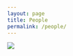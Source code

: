 ```yaml
---
layout: page
title: People
permalink: /people/
---
```


<img src="https://timibiostat.github.io/docs/dinner.jpg">

